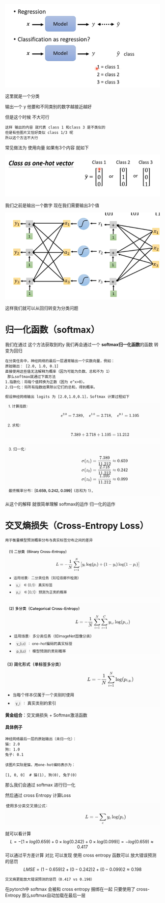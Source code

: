 ![image-20250406161447986](https://raw.githubusercontent.com/Xioaruan912/pic/main/image-20250406161447986.png)

这里就是一个分类

输出一个 y 他要和不同类别的数字越接近越好

但是这个时候 不大可行

```
这样 输出的内容 就代表 class 1 和class 3 是不类似的
但是有些图片又恰好类似 class 1/3 呢
所以这个方法不大行
```

常见做法为 使用向量 如果有3个内容 就如下

![image-20250406161657854](https://raw.githubusercontent.com/Xioaruan912/pic/main/image-20250406161657854.png)

我们之前是输出一个数字 现在我们需要输出3个值

![image-20250406161748427](https://raw.githubusercontent.com/Xioaruan912/pic/main/image-20250406161748427.png)

这样我们就可以从回归转变为分类问题

# 归一化函数（softmax）

我们在通过 这个方法获取到的y 我们再会通过一个 **softmax归一化函数**的函数 转变为回归

```
在分类任务中，神经网络的最后一层通常输出一个实数向量，例如：
原始输出： [2.0, 1.0, 0.1]
直接使用这些值无法解释为概率（因为可能为负数、总和不为 1）
 那么softmax就通过下面方法
1.指数化：将每个值转换为正数（因为 e^x>0）。
2.归一化：将所有指数结果除以它们的总和，得到概率。
```

```
假设神经网络输出 logits 为 [2.0,1.0,0.1]，Softmax 计算过程如下
```

![image-20250406162109227](https://raw.githubusercontent.com/Xioaruan912/pic/main/image-20250406162109227.png)

![image-20250406162113975](https://raw.githubusercontent.com/Xioaruan912/pic/main/image-20250406162113975.png)

从这个的解释 就很简单理解 softmax的运作 归一化的运作

# **交叉熵损失（Cross-Entropy Loss）**

```
用于衡量模型预测概率分布与真实标签分布之间的差异
```

![image-20250406163237467](https://raw.githubusercontent.com/Xioaruan912/pic/main/image-20250406163237467.png)

![image-20250406163243399](https://raw.githubusercontent.com/Xioaruan912/pic/main/image-20250406163243399.png)

![image-20250406163248220](https://raw.githubusercontent.com/Xioaruan912/pic/main/image-20250406163248220.png)

**黄金组合**：交叉熵损失 + Softmax激活函数

#### 具体例子

```
神经网络最后一层的原始输出（未归一化）：
猫: 2.0  
狗: 1.0  
兔子: 0.1

该图片实际是猫，用one-hot编码表示为：

[1, 0, 0]  # 猫(1), 狗(0), 兔子(0)
```

那么我们会通过 softmax 进行归一化

然后通过 cross Entropy 计算Loss

![image-20250406163432649](https://raw.githubusercontent.com/Xioaruan912/pic/main/image-20250406163432649.png)

就可以看计算
$$
L=−[1×log(0.659)+0×log(0.242)+0×log(0.099)]=−log(0.659)≈0.417
$$
可以通过平方差计算 对比 可以发现 使用 cross entropy 函数可以 放大错误预测的惩罚
$$
LMSE
 =(1−0.659) 
2
 +(0−0.242) 
2
 +(0−0.099) 
2
 ≈0.198
$$

```
交叉熵更能放大错误预测的惩罚（0.417 vs 0.198）
```

在pytorch中 softmax 会被和 cross entropy 捆绑在一起 只要使用了 cross-Entropy 那么softmax自动加载在最后一层
